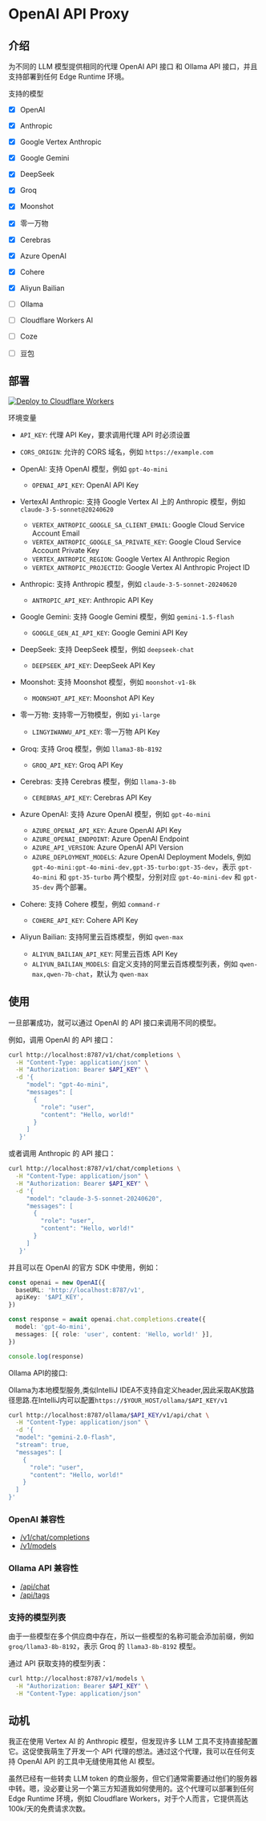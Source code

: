# OpenAI API Proxy

## 介绍

为不同的 LLM 模型提供相同的代理 OpenAI API 接口 和 Ollama API 接口，并且支持部署到任何 Edge Runtime 环境。

支持的模型

- [x] OpenAI
- [x] Anthropic
- [x] Google Vertex Anthropic
- [x] Google Gemini
- [x] DeepSeek
- [x] Groq
- [x] Moonshot
- [x] 零一万物
- [x] Cerebras
- [x] Azure OpenAI
- [x] Cohere
- [x] Aliyun Bailian
- [ ] Ollama
- [ ] Cloudflare Workers AI
- [ ] Coze
- [ ] 豆包


## 部署

[![Deploy to Cloudflare Workers](https://deploy.workers.cloudflare.com/button)](https://deploy.workers.cloudflare.com/?url=https://github.com/rxliuli/openai-api-proxy)

环境变量

- `API_KEY`: 代理 API Key，要求调用代理 API 时必须设置
- `CORS_ORIGIN`: 允许的 CORS 域名，例如 `https://example.com`

- OpenAI: 支持 OpenAI 模型，例如 `gpt-4o-mini`
  - `OPENAI_API_KEY`: OpenAI API Key
- VertexAI Anthropic: 支持 Google Vertex AI 上的 Anthropic 模型，例如 `claude-3-5-sonnet@20240620`
  - `VERTEX_ANTROPIC_GOOGLE_SA_CLIENT_EMAIL`: Google Cloud Service Account Email
  - `VERTEX_ANTROPIC_GOOGLE_SA_PRIVATE_KEY`: Google Cloud Service Account Private Key
  - `VERTEX_ANTROPIC_REGION`: Google Vertex AI Anthropic Region
  - `VERTEX_ANTROPIC_PROJECTID`: Google Vertex AI Anthropic Project ID
- Anthropic: 支持 Anthropic 模型，例如 `claude-3-5-sonnet-20240620`
  - `ANTROPIC_API_KEY`: Anthropic API Key
- Google Gemini: 支持 Google Gemini 模型，例如 `gemini-1.5-flash`
  - `GOOGLE_GEN_AI_API_KEY`: Google Gemini API Key
- DeepSeek: 支持 DeepSeek 模型，例如 `deepseek-chat`
  - `DEEPSEEK_API_KEY`: DeepSeek API Key
- Moonshot: 支持 Moonshot 模型，例如 `moonshot-v1-8k`
  - `MOONSHOT_API_KEY`: Moonshot API Key
- 零一万物: 支持零一万物模型，例如 `yi-large`
  - `LINGYIWANWU_API_KEY`: 零一万物 API Key
- Groq: 支持 Groq 模型，例如 `llama3-8b-8192`
  - `GROQ_API_KEY`: Groq API Key
- Cerebras: 支持 Cerebras 模型，例如 `llama-3-8b`
  - `CEREBRAS_API_KEY`: Cerebras API Key
- Azure OpenAI: 支持 Azure OpenAI 模型，例如 `gpt-4o-mini`
  - `AZURE_OPENAI_API_KEY`: Azure OpenAI API Key
  - `AZURE_OPENAI_ENDPOINT`: Azure OpenAI Endpoint
  - `AZURE_API_VERSION`: Azure OpenAI API Version
  - `AZURE_DEPLOYMENT_MODELS`: Azure OpenAI Deployment Models, 例如 `gpt-4o-mini:gpt-4o-mini-dev,gpt-35-turbo:gpt-35-dev`，表示 `gpt-4o-mini` 和 `gpt-35-turbo` 两个模型，分别对应 `gpt-4o-mini-dev` 和 `gpt-35-dev` 两个部署。
- Cohere: 支持 Cohere 模型，例如 `command-r`
  - `COHERE_API_KEY`: Cohere API Key
- Aliyun Bailian: 支持阿里云百炼模型，例如 `qwen-max`
  - `ALIYUN_BAILIAN_API_KEY`: 阿里云百炼 API Key
  - `ALIYUN_BAILIAN_MODELS`: 自定义支持的阿里云百炼模型列表，例如 `qwen-max,qwen-7b-chat`，默认为 `qwen-max`

## 使用

一旦部署成功，就可以通过 OpenAI 的 API 接口来调用不同的模型。

例如，调用 OpenAI 的 API 接口：

```bash
curl http://localhost:8787/v1/chat/completions \
  -H "Content-Type: application/json" \
  -H "Authorization: Bearer $API_KEY" \
  -d '{
     "model": "gpt-4o-mini",
     "messages": [
       {
         "role": "user",
         "content": "Hello, world!"
       }
     ]
   }'
```

或者调用 Anthropic 的 API 接口：

```bash
curl http://localhost:8787/v1/chat/completions \
  -H "Content-Type: application/json" \
  -H "Authorization: Bearer $API_KEY" \
  -d '{
     "model": "claude-3-5-sonnet-20240620",
     "messages": [
       {
         "role": "user",
         "content": "Hello, world!"
       }
     ]
   }'
```

并且可以在 OpenAI 的官方 SDK 中使用，例如：

```ts
const openai = new OpenAI({
  baseURL: 'http://localhost:8787/v1',
  apiKey: '$API_KEY',
})

const response = await openai.chat.completions.create({
  model: 'gpt-4o-mini',
  messages: [{ role: 'user', content: 'Hello, world!' }],
})

console.log(response)
```

Ollama API的接口:

Ollama为本地模型服务,类似IntelliJ IDEA不支持自定义header,因此采取AK放路径思路.在IntelliJ内可以配置`https://$YOUR_HOST/ollama/$API_KEY/v1`

```bash
curl http://localhost:8787/ollama/$API_KEY/v1/api/chat \
  -H "Content-Type: application/json" \
  -d '{
  "model": "gemini-2.0-flash",
  "stream": true,
  "messages": [
    {
      "role": "user",
      "content": "Hello, world!"
    }
  ]
}'
```

### OpenAI 兼容性

- [/v1/chat/completions](https://platform.openai.com/docs/api-reference/chat/create)
- [/v1/models](https://platform.openai.com/docs/api-reference/models)

### Ollama API 兼容性
- [/api/chat](https://github.com/ollama/ollama/blob/main/docs/api.md#generate-a-chat-completion)
- [/api/tags](https://github.com/ollama/ollama/blob/main/docs/api.md#list-local-models)

### 支持的模型列表

由于一些模型在多个供应商中存在，所以一些模型的名称可能会添加前缀，例如 `groq/llama3-8b-8192`，表示 Groq 的 `llama3-8b-8192` 模型。

通过 API 获取支持的模型列表：

```bash
curl http://localhost:8787/v1/models \
  -H "Authorization: Bearer $API_KEY" \
  -H "Content-Type: application/json"
```

## 动机

我正在使用 Vertex AI 的 Anthropic 模型，但发现许多 LLM 工具不支持直接配置它。这促使我萌生了开发一个 API 代理的想法。通过这个代理，我可以在任何支持 OpenAI API 的工具中无缝使用其他 AI 模型。

虽然已经有一些转卖 LLM token 的商业服务，但它们通常需要通过他们的服务器中转。嗯，没必要让另一个第三方知道我如何使用的。这个代理可以部署到任何 Edge Runtime 环境，例如 Cloudflare Workers，对于个人而言，它提供高达 100k/天的免费请求次数。
